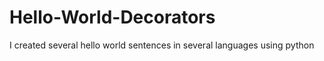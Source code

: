 # Hello-World-Decorators
I created several hello world sentences in several languages ​​using python
